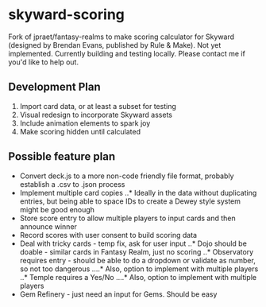 # skyward-scoring
Fork of jpraet/fantasy-realms to make scoring calculator for Skyward (designed by Brendan Evans, published by Rule & Make). Not yet implemented. Currently building and testing locally. Please contact me if you'd like to help out.

## Development Plan
1. Import card data, or at least a subset for testing
2. Visual redesign to incorporate Skyward assets
3. Include animation elements to spark joy
4. Make scoring hidden until calculated

## Possible feature plan
* Convert deck.js to a more non-code friendly file format, probably establish a .csv to .json process
* Implement multiple card copies
..* Ideally in the data without duplicating entries, but being able to space IDs to create a Dewey style system might be good enough
* Store score entry to allow multiple players to input cards and then announce winner
* Record scores with user consent to build scoring data
* Deal with tricky cards - temp fix, ask for user input
..* Dojo should be doable - similar cards in Fantasy Realm, just no scoring
..* Observatory requires entry - should be able to do a dropdown or validate as number, so not too dangerous
....* Also, option to implement with multiple players
..* Temple requires a Yes/No
....* Also, option to implement with multiple players
* Gem Refinery - just need an input for Gems. Should be easy

